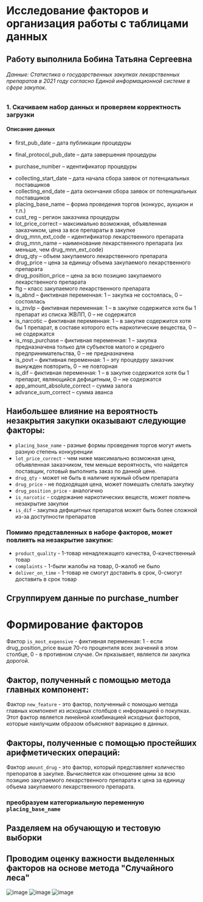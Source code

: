 # Исследование факторов и организация работы с таблицами данных

## Работу выполнила Бобина Татьяна Сергеевна
###### Данные: Статистика о государственных закупках лекарственных препаратов в 2021 году согласно Единой информационной системе в сфере закупок.
###  1. Скачиваем набор данных и проверяем корректность загрузки
#### Описание данных
- first_pub_date – дата публикации процедуры
* final_protocol_pub_date – дата завершения процедуры
+ purchase_number – идентификатор процедуры
* collecting_start_date – дата начала сбора заявок от потенциальных поставщиков
* collecting_end_date – дата окончания сбора заявок от потенциальных поставщиков
* placing_base_name – форма проведения торгов (конкурс, аукцион и т.п.)
* cust_reg – регион заказчика процедуры
* lot_price_correct – максимально возможная, объявленная заказчиком, цена за все препараты в закупке
* drug_mnn_ext_code – идентификатор лекарственного препарата
* drug_mnn_name – наименование лекарственного препарата (их меньше, чем drug_mnn_ext_code)
* drug_qty – объем закупаемого лекарственного препарата
* drug_price – цена за единицу объема закупаемого лекарственного препарата
* drug_position_price – цена за всю позицию закупаемого лекарственного препарата
* ftg – класс закупаемого лекарственного препарата
* is_abnd – фиктивная переменная: 1 – закупка не состоялась, 0 – состоялась
* is_znvlp – фиктивная переменная: 1 – в закупке содержится хотя бы 1 препарат из списка ЖВЛП, 0 – не содержатся
* is_narcotic – фиктивная переменная: 1 – в закупке содержится хотя бы 1 препарат, в составе которого есть наркотические вещества, 0 – не содержатся
* is_msp_purchase – фиктивная переменная: 1 – закупка предназначена только для субъектов малого и среднего предпринимательства, 0 – не предназначена
* is_povt – фиктивная переменная: 1 – эту процедуру заказчик вынужден повторить, 0 – не повторная
* is_dif – фиктивная переменная: 1 – в закупке содержится хотя бы 1 препарат, являющийся дефицитным, 0 – не содержатся
* app_amount_absolute_correct – сумма залога
* advance_sum_correct – сумма аванса

## Наибольшее  влияние на вероятность незакрытия закупки оказывают следующие факторы:
+ `placing_base_name` - разные формы проведения торгов могут иметь разную степень конкуренции 
+ `lot_price_correct` - чем ниже максимально возможная цена, объявленная заказчиком, тем меньше вероятность, что найдется поставщик, готовый выполнить заказ по данной цене.
+ `drug_qty` - может не быть в наличие нужный объем препарата
+ `drug_price` - не подходящая цена, может помешать слелать закупку
+ `drug_position_price` - аналогично
+ `is_narcotic` - содержание наркотических веществ, может повлечь незакрытие закупки
+ `is_dif` - закупка дефицитных препаратов может быть более сложной из-за доступности препаратов
### Помимо представленных в наборе факторов, может повлиять на незакрытие закупки:

+ `product_quality` - 1-товар ненадлежащего качества, 0-качественный товар
+ `complaints` - 1-были жалобы на товар, 0-жалоб не было
+ `deliver_on_time` - 1-товар не смогут доставить в срок, 0-смогут доставить в срок товар

## Cгруппируем данные по purchase_number

# Формирование факторов

Фактор `is_most_expensive` - фиктивная переменная: 1 - если drug_position_price выше 70-го процентиля всех значений в этом столбце, 0 - в противном случае. Он прказывает, является ли закупка дорогой.

## Фактор, полученный с помощью метода главных компонент:
Фактор `new_feature` - это фактор, полученный с помощью метода главных компонент из исходных столбцов с информацией о покупках. Этот фактор является линейной комбинацией исходных факторов, которые наилучшим образом объясняют вариацию в данных.

## Факторы, полученные с помощью простейших арифметических операций:

Фактор `amount_drug` - это фактор, который представляет количество препоратов в закупке. Вычисляется как отношение цены за всю позицию закупаемого лекарственного препарата к цена за единицу объема закупаемого лекарственного препарата.

### преобразуем категориальную переменную `placing_base_name`

## Разделяем на обучающую и тестовую выборки
## Проводим оценку важности выделенных факторов на основе метода "Случайного леса"

![image](https://user-images.githubusercontent.com/114190495/229376631-5c3f460e-a756-405b-85e3-10a691d5a103.png)
![image](https://user-images.githubusercontent.com/114190495/229376679-bec581bd-a9b1-4bf7-8d0c-98cffaaf7e01.png)
![image](https://user-images.githubusercontent.com/114190495/229376912-9be97288-c028-475a-b95a-580e273ebce8.png)
